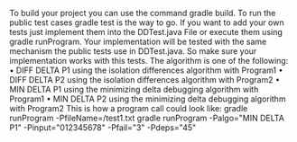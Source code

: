 To build your project you can use the command gradle build. To run the public test cases
gradle test is the way to go. If you want to add your own tests just implement them into the
DDTest.java File or execute them using gradle runProgram. Your implementation will be tested
with the same mechanism the public tests use in DDTest.java. So make sure your implementation
works with this tests.
The algorithm is one of the following:
• DIFF DELTA P1 using the isolation differences algorithm with Program1
• DIFF DELTA P2 using the isolation differences algorithm with Program2
• MIN DELTA P1 using the minimizing delta debugging algorithm with Program1 
• MIN DELTA P2 using the minimizing delta debugging algorithm with Program2
This is how a program call could look like:
gradle runProgram -PfileName=<pathToYourFile>/test1.txt
gradle runProgram -Palgo="MIN DELTA P1" -Pinput="012345678" -Pfail="3" -Pdeps="45"
